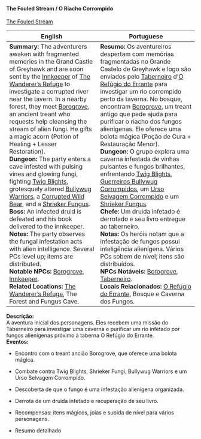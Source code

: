 #### **The Fouled Stream / O Riacho Corrompido**

[The Fouled Stream](the_fouled_stream.png)

| English                                                                                                                                                                                                                                                                                                                                                                                                                                                                                                                                                                                                                                                                                                                                                                                                                                                                                                                                                                                                                                                                                                                                                                                                                      | Portuguese                                                                                                                                                                                                                                                                                                                                                                                                                                                                                                                                                                                                                                                                                                                                                                                                                                                                                                                                                                                                                                                                                                                                                                                                                                        |
| ---------------------------------------------------------------------------------------------------------------------------------------------------------------------------------------------------------------------------------------------------------------------------------------------------------------------------------------------------------------------------------------------------------------------------------------------------------------------------------------------------------------------------------------------------------------------------------------------------------------------------------------------------------------------------------------------------------------------------------------------------------------------------------------------------------------------------------------------------------------------------------------------------------------------------------------------------------------------------------------------------------------------------------------------------------------------------------------------------------------------------------------------------------------------------------------------------------------------------- | ------------------------------------------------------------------------------------------------------------------------------------------------------------------------------------------------------------------------------------------------------------------------------------------------------------------------------------------------------------------------------------------------------------------------------------------------------------------------------------------------------------------------------------------------------------------------------------------------------------------------------------------------------------------------------------------------------------------------------------------------------------------------------------------------------------------------------------------------------------------------------------------------------------------------------------------------------------------------------------------------------------------------------------------------------------------------------------------------------------------------------------------------------------------------------------------------------------------------------------------------- |
| **Summary:** The adventurers awaken with fragmented memories in the Grand Castle of Greyhawk and are soon sent by the [Innkeeper](innkeeper.md) of [The Wanderer’s Refuge](location_the_wanderers_refuge.md) to investigate a corrupted river near the tavern. In a nearby forest, they meet [Borogrove](borogrove.md), an ancient treant who requests help cleansing the stream of alien fungi. He gifts a magic acorn (Potion of Healing + Lesser Restoration).<br>**Dungeon:** The party enters a cave infested with pulsing vines and glowing fungi, fighting [Twig Blights](monster_twig_blights.md), grotesquely altered [Bullywug Warriors](monster_bullywug_warrior.md), a [Corrupted Wild Bear](monster_corrupted_bear.md), and a [Shrieker Fungus](monster_shrieker_fungus.md).<br>**Boss:** An infected druid is defeated and his book delivered to the innkeeper.<br>**Notes:** The party observes the fungal infestation acts with alien intelligence. Several PCs level up; items are distributed.<br>**Notable NPCs:** [Borogrove](borogrove.md), [Innkeeper](innkeeper.md).<br>**Related Locations:** [The Wanderer’s Refuge](location_the_wanderers_refuge.md), The Forest and Fungus Cave. | **Resumo:** Os aventureiros despertam com memórias fragmentadas no Grande Castelo de Greyhawk e logo são enviados pelo [Taberneiro](innkeeper.md) d'[O Refúgio do Errante](location_the_wanderers_refuge.md) para investigar um rio corrompido perto da taverna. No bosque, encontram [Borogrove](borogrove.md), um treant antigo que pede ajuda para purificar o riacho dos fungos alienígenas. Ele oferece uma bolota mágica (Poção de Cura + Restauração Menor).<br>**Dungeon:** O grupo explora uma caverna infestada de vinhas pulsantes e fungos brilhantes, enfrentando [Twig Blights](monster_twig_blights.md), [Guerreiros Bullywug Corrompidos](monster_bullywug_warrior.md), um [Urso Selvagem Corrompido](monster_corrupted_bear.md) e um [Shrieker Fungus](monster_shrieker_fungus.md).<br>**Chefe:** Um druida infetado é derrotado e seu livro entregue ao taberneiro.<br>**Notas:** Os heróis notam que a infestação de fungos possui inteligência alienígena. Vários PCs sobem de nível; itens são distribuídos.<br>**NPCs Notáveis:** [Borogrove](borogrove.md), [Taberneiro](innkeeper.md).<br>**Locais Relacionados:** [O Refúgio do Errante](location_the_wanderers_refuge.md), Bosque e Caverna dos Fungos. |

**Descrição:**  
A aventura inicial dos personagens. Eles recebem uma missão do Taberneiro para investigar uma caverna e purificar um rio infetado por fungos alienígenas próximo à taberna O Refúgio do Errante.  
**Eventos:**

- Encontro com o treant ancião Borogrove, que oferece uma bolota mágica.
    
- Combate contra Twig Blights, Shrieker Fungi, Bullywug Warriors e um Urso Selvagem Corrompido.
    
- Descoberta de que o fungo é uma infestação alienígena organizada.
    
- Derrota de um druida infetado e recuperação de seu livro.
    
- Recompensas: itens mágicos, joias e subida de nível para vários personagens.
    
- Resumo detalhado